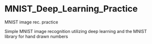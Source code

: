 # MNIST_Deep_Learning_Practice
MNIST image rec. practice

Simple MNIST image recognition utilizing deep learning and the MNIST library for hand drawn numbers
